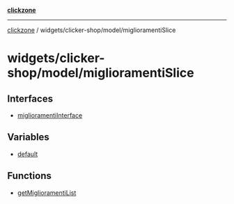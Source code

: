 [**clickzone**](../../../../README.md)

***

[clickzone](../../../../README.md) / widgets/clicker-shop/model/miglioramentiSlice

# widgets/clicker-shop/model/miglioramentiSlice

## Interfaces

- [miglioramentiInterface](interfaces/miglioramentiInterface.md)

## Variables

- [default](variables/default.md)

## Functions

- [getMiglioramentiList](functions/getMiglioramentiList.md)
